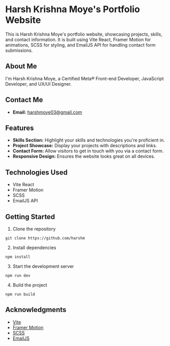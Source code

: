 # Harsh Krishna Moye's Portfolio Website

This is Harsh Krishna Moye's portfolio website, showcasing projects, skills, and contact information. It is built using Vite React, Framer Motion for animations, SCSS for styling, and EmailJS API for handling contact form submissions.

## About Me

I'm Harsh Krishna Moye, a Certified Meta® Front-end Developer, JavaScript Developer, and UX/UI Designer.

## Contact Me

- **Email:** harshmoye03@gmail.com

## Features

- **Skills Section:** Highlight your skills and technologies you're proficient in.
- **Project Showcase:** Display your projects with descriptions and links.
- **Contact Form:** Allow visitors to get in touch with you via a contact form.
- **Responsive Design:** Ensures the website looks great on all devices.

## Technologies Used

- Vite React
- Framer Motion
- SCSS
- EmailJS API

## Getting Started

1. Clone the repository

```
git clone https://github.com/harshm
```

2. Install dependencies

```
npm install
```

3. Start the development server

```
npm run dev
```

4. Build the project

```
npm run build
``` 
## Acknowledgments

- [Vite](https://vitejs.dev/)
- [Framer Motion](https://www.framer.com/motion/)
- [SCSS](https://sass-lang.com/)
- [EmailJS](https://www.emailjs.com/)


